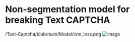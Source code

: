 # Non-segmentation model for breaking Text CAPTCHA
/Text-Captcha/blob/main/Model/cnn_loss.png
![image](https://user-images.githubusercontent.com/86250240/207528159-e5f46589-d38a-493d-be38-3cd5cda8fde4.png)
